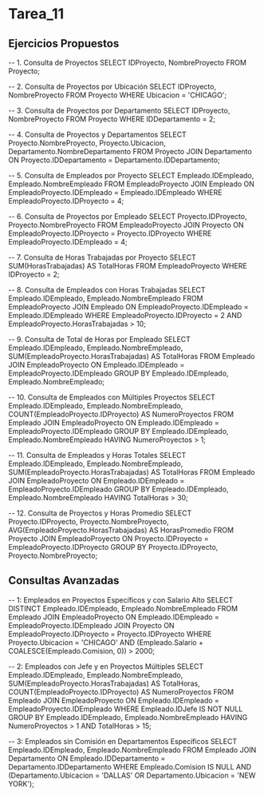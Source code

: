 # Tarea_11
## Ejercicios Propuestos
-- 1. Consulta de Proyectos
SELECT IDProyecto, NombreProyecto
FROM Proyecto;

-- 2. Consulta de Proyectos por Ubicación
SELECT IDProyecto, NombreProyecto
FROM Proyecto
WHERE Ubicacion = 'CHICAGO';

-- 3. Consulta de Proyectos por Departamento
SELECT IDProyecto, NombreProyecto
FROM Proyecto
WHERE IDDepartamento = 2;

-- 4. Consulta de Proyectos y Departamentos
SELECT Proyecto.NombreProyecto, Proyecto.Ubicacion, Departamento.NombreDepartamento
FROM Proyecto
JOIN Departamento ON Proyecto.IDDepartamento = Departamento.IDDepartamento;

-- 5. Consulta de Empleados por Proyecto
SELECT Empleado.IDEmpleado, Empleado.NombreEmpleado
FROM EmpleadoProyecto
JOIN Empleado ON EmpleadoProyecto.IDEmpleado = Empleado.IDEmpleado
WHERE EmpleadoProyecto.IDProyecto = 4;

-- 6. Consulta de Proyectos por Empleado
SELECT Proyecto.IDProyecto, Proyecto.NombreProyecto
FROM EmpleadoProyecto
JOIN Proyecto ON EmpleadoProyecto.IDProyecto = Proyecto.IDProyecto
WHERE EmpleadoProyecto.IDEmpleado = 4;

-- 7. Consulta de Horas Trabajadas por Proyecto
SELECT SUM(HorasTrabajadas) AS TotalHoras
FROM EmpleadoProyecto
WHERE IDProyecto = 2;

-- 8. Consulta de Empleados con Horas Trabajadas
SELECT Empleado.IDEmpleado, Empleado.NombreEmpleado
FROM EmpleadoProyecto
JOIN Empleado ON EmpleadoProyecto.IDEmpleado = Empleado.IDEmpleado
WHERE EmpleadoProyecto.IDProyecto = 2
  AND EmpleadoProyecto.HorasTrabajadas > 10;

-- 9. Consulta de Total de Horas por Empleado
SELECT Empleado.IDEmpleado, Empleado.NombreEmpleado, SUM(EmpleadoProyecto.HorasTrabajadas) AS TotalHoras
FROM Empleado
JOIN EmpleadoProyecto ON Empleado.IDEmpleado = EmpleadoProyecto.IDEmpleado
GROUP BY Empleado.IDEmpleado, Empleado.NombreEmpleado;

-- 10. Consulta de Empleados con Múltiples Proyectos
SELECT Empleado.IDEmpleado, Empleado.NombreEmpleado, COUNT(EmpleadoProyecto.IDProyecto) AS NumeroProyectos
FROM Empleado
JOIN EmpleadoProyecto ON Empleado.IDEmpleado = EmpleadoProyecto.IDEmpleado
GROUP BY Empleado.IDEmpleado, Empleado.NombreEmpleado
HAVING NumeroProyectos > 1;

-- 11. Consulta de Empleados y Horas Totales
SELECT Empleado.IDEmpleado, Empleado.NombreEmpleado, SUM(EmpleadoProyecto.HorasTrabajadas) AS TotalHoras
FROM Empleado
JOIN EmpleadoProyecto ON Empleado.IDEmpleado = EmpleadoProyecto.IDEmpleado
GROUP BY Empleado.IDEmpleado, Empleado.NombreEmpleado
HAVING TotalHoras > 30;

-- 12. Consulta de Proyectos y Horas Promedio
SELECT Proyecto.IDProyecto, Proyecto.NombreProyecto, AVG(EmpleadoProyecto.HorasTrabajadas) AS HorasPromedio
FROM Proyecto
JOIN EmpleadoProyecto ON Proyecto.IDProyecto = EmpleadoProyecto.IDProyecto
GROUP BY Proyecto.IDProyecto, Proyecto.NombreProyecto;

## Consultas Avanzadas
-- 1: Empleados en Proyectos Específicos y con Salario Alto
SELECT DISTINCT Empleado.IDEmpleado, Empleado.NombreEmpleado
FROM Empleado
JOIN EmpleadoProyecto ON Empleado.IDEmpleado = EmpleadoProyecto.IDEmpleado
JOIN Proyecto ON EmpleadoProyecto.IDProyecto = Proyecto.IDProyecto
WHERE Proyecto.Ubicacion = 'CHICAGO'
  AND (Empleado.Salario + COALESCE(Empleado.Comision, 0)) > 2000;

-- 2: Empleados con Jefe y en Proyectos Múltiples
SELECT Empleado.IDEmpleado, Empleado.NombreEmpleado, SUM(EmpleadoProyecto.HorasTrabajadas) AS TotalHoras, COUNT(EmpleadoProyecto.IDProyecto) AS NumeroProyectos
FROM Empleado
JOIN EmpleadoProyecto ON Empleado.IDEmpleado = EmpleadoProyecto.IDEmpleado
WHERE Empleado.IDJefe IS NOT NULL
GROUP BY Empleado.IDEmpleado, Empleado.NombreEmpleado
HAVING NumeroProyectos > 1 AND TotalHoras > 15;

-- 3: Empleados sin Comisión en Departamentos Específicos
SELECT Empleado.IDEmpleado, Empleado.NombreEmpleado
FROM Empleado
JOIN Departamento ON Empleado.IDDepartamento = Departamento.IDDepartamento
WHERE Empleado.Comision IS NULL
  AND (Departamento.Ubicacion = 'DALLAS' OR Departamento.Ubicacion = 'NEW YORK');
